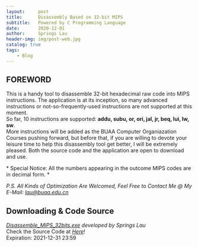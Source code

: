 ```yaml
---
layout:     post
title:      Disassembly Based on 32-bit MIPS
subtitle:   Powered by C Programming Language
date:       2020-12-01
author:     Springs Lau
header-img: img/post-web.jpg
catalog: true
tags:
    - Blog
---
```


## FOREWORD

This is a handy tool to disassemble 32-bit hexadecimal raw code into MIPS instructions. The application is at its inception, so many advanced instructions or not-so-frequently-used instructions are not supported at this moment.<br>
So far, 10 instructions are supported: **addu, subu, or, ori, jal, jr, beq, lui, lw, sw**.<br>
More instructions will be added as the BUAA Computer Organiazation Courses pushing forward, but before that, if you are willing to devote your leisure time to help this disassembly tool get better, I will be extremely pleased. Both the source code and the application are open to download and use.<br>

\* Special Notice: All the numbers appearing in the outcome MIPS codes are in decimal form. \*

*P.S. All Kinds of Optimization Are Welcomed, Feel Free to Contact Me @ My E-Mail: lau@buaa.edu.cn*

## Downloading & Code Source

[*Disassemble_MIPS_32bits.exe*](https://bhpan.buaa.edu.cn/#/link/8A7618AEC12093EB1FF60C0EC04C55DF) *developed by Springs Lau*<br>
Check the Source Code at [*Here*](https://paste.ubuntu.com/p/qJ7FrZDpw7/)!<br>
Expiration: 2021-12-31 23:59
